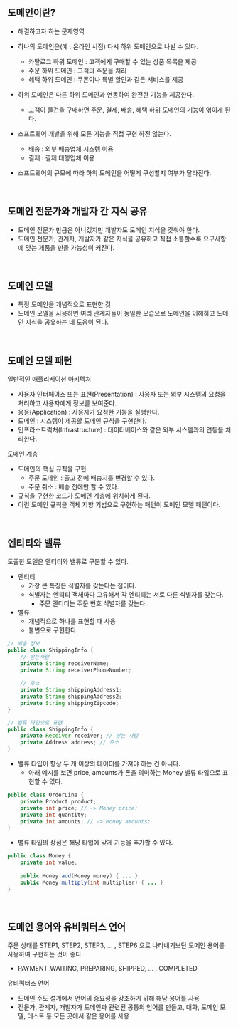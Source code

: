 
## 도메인이란?

- 해결하고자 하는 문제영역


- 하나의 도메인은(예 : 온라인 서점) 다시 하위 도메인으로 나뉠 수 있다.
    - 카탈로그 하위 도메인 : 고객에게 구매할 수 있는 상품 목록을 제공
    - 주문 하위 도메인 : 고객의 주문을 처리
    - 혜택 하위 도메인 : 쿠폰이나 특별 할인과 같은 서비스를 제공


- 하위 도메인은 다른 하위 도메인과 연동하여 완전한 기능을 제공한다.
  - 고객이 물건을 구매하면 주문, 결제, 배송, 혜택 하위 도메인의 기능이 엮이게 된다.


- 소프트웨어 개발을 위해 모든 기능을 직접 구현 하진 않는다.
  - 배송 : 외부 배송업체 시스템 이용
  - 결제 : 결제 대행업체 이용


- 소프트웨어의 규모에 따라 하위 도메인을 어떻게 구성할지 여부가 달라진다.

<br />

## 도메인 전문가와 개발자 간 지식 공유

- 도메인 전문가 만큼은 아니겠지만 개발자도 도메인 지식을 갖춰야 한다.
- 도메인 전문가, 관계자, 개발자가 같은 지식을 공유하고 직접 소통할수록 요구사항에 맞는 제품을 만들 가능성이 커진다.

<br />

## 도메인 모델

- 특정 도메인을 개념적으로 표현한 것
- 도메인 모델을 사용하면 여러 관계자들이 동일한 모습으로 도메인을 이해하고 도메인 지식을 공유하는 데 도움이 된다.

<br />

## 도메인 모델 패턴

일반적인 애플리케이션 아키텍처
- 사용자 인터페이스 또는 표현(Presentation) : 사용자 또는 외부 시스템의 요청을 처리하고 사용자에게 정보를 보여준다.
- 응용(Application) : 사용자가 요청한 기능을 실행한다.
- 도메인 : 시스템이 제공할 도메인 규칙을 구현한다.
- 인프라스트럭처(Infrastructure) : 데이터베이스와 같은 외부 시스템과의 연동을 처리한다.

도메인 계층
- 도메인의 핵심 규칙을 구현
  - 주문 도메인 : 출고 전에 배송지를 변경할 수 있다.
  - 주문 취소 : 배송 전에만 할 수 있다.
- 규칙을 구현한 코드가 도메인 계층에 위치하게 된다.
- 이런 도메인 규칙을 객체 지향 기법으로 구현하는 패턴이 도메인 모델 패턴이다.

<br />

## 엔티티와 밸류

도출한 모델은 엔티티와 밸류로 구분할 수 있다.
- 엔티티
  - 가장 큰 특징은 식별자를 갖는다는 점이다.
  - 식별자는 엔티티 객체마다 고유해서 각 엔티티는 서로 다른 식별자를 갖는다.
    - 주문 엔티티는 주문 번호 식별자를 갖는다.
- 밸류
  - 개념적으로 하나를 표현할 때 사용
  - 불변으로 구현한다.
```java
// 배송 정보
public class ShippingInfo {
    // 받는사람
    private String receiverName;
    private String receiverPhoneNumber;
    
    // 주소
    private String shippingAddress1;
    private String shippingAddress2;
    private String shippingZipcode;
}
```
```java
// 밸류 타입으로 표현
public class ShippingInfo {
    private Receiver receiver; // 받는 사람
    private Address address; // 주소
}
```
  - 밸류 타입이 항상 두 개 이상의 데이터를 가져야 하는 건 아니다.
    - 아래 예시를 보면 price, amounts가 돈을 의미하는 Money 밸류 타입으로 표현할 수 있다.
```java
public class OrderLine {
    private Product product;
    private int price; // -> Money price;
    private int quantity;
    private int amounts; // -> Money amounts;
}
```
  - 밸류 타입의 장점은 해당 타입에 맞게 기능을 추가할 수 있다.
```java
public class Money {
    private int value;
    
    public Money add(Money money) { ... }
    public Money multiply(int multiplier) { ... }
}
```

<br />

## 도메인 용어와 유비쿼터스 언어
주문 상태를 STEP1, STEP2, STEP3, ... , STEP6 으로 나타내기보단 도메인 용어를 사용하여 구현하는 것이 좋다.
- PAYMENT_WAITING, PREPARING, SHIPPED, ... , COMPLETED

유비쿼터스 언어
- 도메인 주도 설계에서 언어의 중요성을 강조하기 위해 해당 용어를 사용
- 전문가, 관계자, 개발자가 도메인과 관련된 공통의 언어를 만들고, 대화, 도메인 모델, 테스트 등 모든 곳에서 같은 용어를 사용
